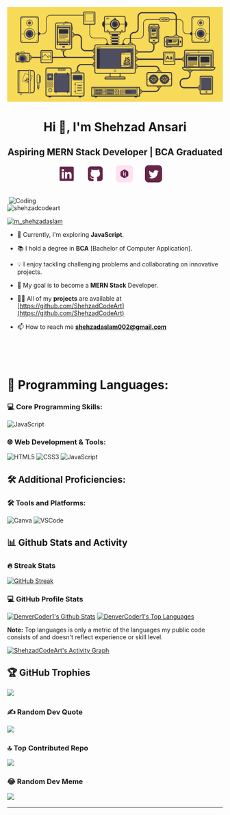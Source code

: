 ![MasterHead](https://github.com/ShehzadCodeArt/ShehzadCodeArt/blob/main/Banner.gif)

<h1 align="center">Hi 👋, I'm Shehzad Ansari</h1>
<h2 align="center">Aspiring MERN Stack Developer | BCA Graduated</h2>


<p align="center">
  <!-- Social icons section -->
  <a href="https://www.linkedin.com/in/shehzad-ansari/"><img width="40px" alt="Shehzad's LinkedIn" title="LinkedIn" src="icons/linkedin.png"/></a>
  &#8287;&#8287;&#8287;&#8287;&#8287;
  <a href="https://github.com/ShehzadCodeArt"><img width="40px" alt="Shehzad's Github" title="Github" src="icons/github.png"/></a>
  &#8287;&#8287;&#8287;&#8287;&#8287;
  <a href="https://www.hackerrank.com/shehzadcodeart"><img width="40px" alt="Shehzad's Hackerrank" title="Hackerrank" src="icons/hackerrank.png"/></a>
  &#8287;&#8287;&#8287;&#8287;&#8287;
   <a href="https://twitter.com/M_ShehzadAslam"><img width="40px" alt="Shehzad's Twitter" title="Twitter" src="icons/twitter.png"/></a>
  &#8287;&#8287;&#8287;&#8287;&#8287;
</p>

<br/>

<img align="right" alt="Coding" width="500" src="https://camo.githubusercontent.com/cae12fddd9d6982901d82580bdf321d81fb299141098ca1c2d4891870827bf17/68747470733a2f2f6d69726f2e6d656469756d2e636f6d2f6d61782f313336302f302a37513379765349765f7430696f4a2d5a2e676966" alt="shehzadcodeart" />

<p align="left">
  <p align="left">
    <img src="https://komarev.com/ghpvc/?username=shehzadcodeart&label=Profile%20views&color=0e75b6&style=flat" alt="shehzadcodeart" />
  </p>

  <p align="left">
    <a href="https://linkedin.com/in/shehzad-ansari" target="blank">
      <img src="https://img.shields.io/twitter/follow/shehzad-ansari?logo=linkedin&style=for-the-badge" alt="m_shehzadaslam" />
    </a>
  </p>

  - 🌱 Currently, I'm exploring **JavaScript**.

  - 📚 I hold a degree in **BCA** [Bachelor of Computer Application].

  - 💡 I enjoy tackling challenging problems and collaborating on innovative projects.

  - 🎯 My goal is to become a **MERN Stack** Developer.

  - 👨‍💻 All of my **projects** are available at [https://github.com/ShehzadCodeArt](https://github.com/ShehzadCodeArt)

  - 📫 How to reach me **shehzadaslam002@gmail.com**
</p>

</br>

</br>

</br>

# 🚀 Programming Languages:

### 💻 Core Programming Skills:
![JavaScript](https://img.shields.io/badge/javascript-%23323330.svg?style=for-the-badge&logo=javascript&logoColor=%23F7DF1E)

### 🌐 Web Development & Tools:
![HTML5](https://img.shields.io/badge/html5-%23E34F26.svg?style=for-the-badge&logo=html5&logoColor=white) ![CSS3](https://img.shields.io/badge/CSS3-1572B6.svg?style=for-the-badge&logo=css3&logoColor=white) ![JavaScript](https://img.shields.io/badge/javascript-%23323330.svg?style=for-the-badge&logo=javascript&logoColor=%23F7DF1E)

## 🛠️ Additional Proficiencies:

### 🛠️ Tools and Platforms:
![Canva](https://img.shields.io/badge/Canva-%2300C4CC.svg?style=for-the-badge&logo=Canva&logoColor=white) ![VSCode](https://img.shields.io/badge/vscode-5C2D91.svg?style=for-the-badge&logo=visualstudio&logoColor=white)
  
  <summary><h2>📊 Github Stats and Activity</h2></summary>

  <h3>🔥 Streak Stats</h3>

  <!-- GitHub Readme Streak Stats - https://github.com/DenverCoder1/github-readme-streak-stats -->
  <p>
    <a href="https://github.com/DenverCoder1/github-readme-streak-stats">
      <img src="https://github-readme-streak-stats.herokuapp.com/?user=shehzadcodeart&theme=dark" alt="GitHub Streak" />
    </a>
    <!-- <p>🔥 Get streak stats for your profile at <a href="https://git.io/streak-stats">git.io/streak-stats</a></p> -->
  </p>

  <h3>💻 GitHub Profile Stats</h3>

  <!-- https://github.com/anuraghazra/github-readme-stats -->

  <a href="https://github.com/anuraghazra/github-readme-stats"><img alt="DenverCoder1's Github Stats" src="https://denvercoder1-github-readme-stats.vercel.app/api/?username=ShehzadCodeArt&show_icons=true&include_all_commits=true&count_private=true&theme=react&hide_border=true&bg_color=1F222E&title_color=F85D7F&icon_color=F8D866" height="192px"/></a>
  <a href="https://github.com/anuraghazra/github-readme-stats"><img alt="DenverCoder1's Top Languages" src="https://denvercoder1-github-readme-stats.vercel.app/api/top-langs/?username=ShehzadCodeArt&langs_count=8&layout=compact&theme=react&hide_border=true&bg_color=1F222E&title_color=F85D7F&icon_color=F8D866&hide=Jupyter%20Notebook,Roff" height="192px"/></a>
  <br/>

  <b>Note:</b> Top languages is only a metric of the languages my public code consists of and doesn't reflect experience or skill level.
  
  <!-- https://github.com/ashutosh00710/github-readme-activity-graph -->

  <a href="https://github.com/ashutosh00710/github-readme-activity-graph"><img alt="ShehzadCodeArt's Activity Graph" src="https://github-readme-activity-graph.vercel.app/graph/?username=ShehzadCodeArt&bg_color=1F222E&color=F8D866&line=F85D7F&point=FFFFFF&hide_border=true" /></a>


## 🏆 GitHub Trophies
![](https://github-profile-trophy.vercel.app/?username=ShehzadCodeArt&theme=discord&no-frame=false&no-bg=true&margin-w=4)

### ✍️ Random Dev Quote
![](https://quotes-github-readme.vercel.app/api?type=horizontal&theme=radical)

### 🔝 Top Contributed Repo
![](https://github-contributor-stats.vercel.app/api?username=ShehzadCodeArt&limit=5&theme=dark&combine_all_yearly_contributions=true)

### 😂 Random Dev Meme
<img src='https://randommeme-five.vercel.app/' style="height: 400px;"/>

---

